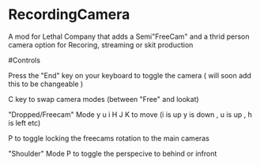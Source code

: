 # RecordingCamera

A mod for Lethal Company that adds a Semi"FreeCam" and a thrid person camera option for Recoring, streaming or skit production

#Controls  

Press the "End" key on your keyboard to toggle the camera ( will soon add this to be changeable )

C key to swap camera modes (between "Free" and lookat)

"Dropped/Freecam" Mode
y u i
H J K
to move
(i is up y is down , u is up , h is left etc)

P
to toggle locking the freecams rotation to the main cameras

"Shoulder" Mode
P to toggle the perspecive to behind or infront
